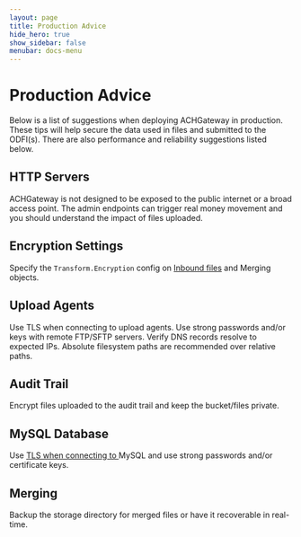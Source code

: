 ```yaml
---
layout: page
title: Production Advice
hide_hero: true
show_sidebar: false
menubar: docs-menu
---
```


# Production Advice

Below is a list of suggestions when deploying ACHGateway in production. These tips will help secure the data used in files and submitted to the ODFI(s). There are also performance and reliability suggestions listed below.

## HTTP Servers

ACHGateway is not designed to be exposed to the public internet or a broad access point. The admin endpoints can trigger real money movement and you should understand the impact of files uploaded.

## Encryption Settings

Specify the `Transform.Encryption` config on [Inbound files](../../config/#inbound) and Merging objects.

## Upload Agents

Use TLS when connecting to upload agents. Use strong passwords and/or keys with remote FTP/SFTP servers. Verify DNS records resolve to expected IPs. Absolute filesystem paths are recommended over relative paths.

## Audit Trail

Encrypt files uploaded to the audit trail and keep the bucket/files private.

## MySQL Database

Use [TLS when connecting to ](../../config/#database) MySQL and use strong passwords and/or certificate keys.

## Merging

Backup the storage directory for merged files or have it recoverable in real-time.
